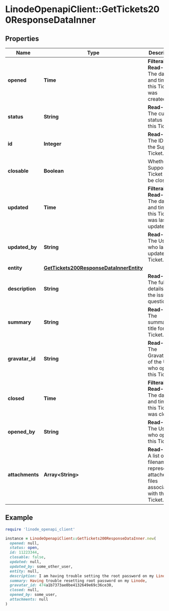 # LinodeOpenapiClient::GetTickets200ResponseDataInner

## Properties

| Name | Type | Description | Notes |
| ---- | ---- | ----------- | ----- |
| **opened** | **Time** | __Filterable__, __Read-only__ The date and time this Ticket was created. | [optional][readonly] |
| **status** | **String** | __Read-only__ The current status of this Ticket. | [optional][readonly] |
| **id** | **Integer** | __Read-only__ The ID of the Support Ticket. | [optional][readonly] |
| **closable** | **Boolean** | Whether the Support Ticket may be closed. | [optional] |
| **updated** | **Time** | __Filterable__, __Read-only__ The date and time this Ticket was last updated. | [optional][readonly] |
| **updated_by** | **String** | __Read-only__ The User who last updated this Ticket. | [optional][readonly] |
| **entity** | [**GetTickets200ResponseDataInnerEntity**](GetTickets200ResponseDataInnerEntity.md) |  | [optional] |
| **description** | **String** | __Read-only__ The full details of the issue or question. | [optional][readonly] |
| **summary** | **String** | __Read-only__ The summary or title for this Ticket. | [optional][readonly] |
| **gravatar_id** | **String** | __Read-only__ The Gravatar ID of the User who opened this Ticket. | [optional][readonly] |
| **closed** | **Time** | __Filterable__, __Read-only__ The date and time this Ticket was closed. | [optional][readonly] |
| **opened_by** | **String** | __Read-only__ The User who opened this Ticket. | [optional][readonly] |
| **attachments** | **Array&lt;String&gt;** | __Read-only__ A list of filenames representing attached files associated with this Ticket. | [optional][readonly] |

## Example

```ruby
require 'linode_openapi_client'

instance = LinodeOpenapiClient::GetTickets200ResponseDataInner.new(
  opened: null,
  status: open,
  id: 11223344,
  closable: false,
  updated: null,
  updated_by: some_other_user,
  entity: null,
  description: I am having trouble setting the root password on my Linode. I tried following the instructions but something is not working. Can you please help me figure out how I can reset it?,
  summary: Having trouble resetting root password on my Linode,
  gravatar_id: 474a1b7373ae0be4132649e69c36ce30,
  closed: null,
  opened_by: some_user,
  attachments: null
)
```

